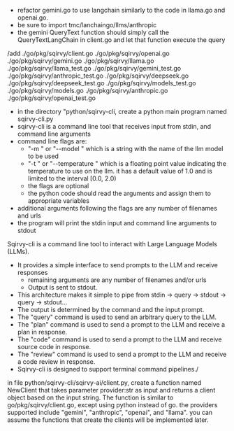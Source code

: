 - refactor gemini.go to use langchain similarly to the code in llama.go and openai.go.
- be sure to import tmc/lanchaingo/llms/anthropic 
- the gemini QueryText function should simply call the QueryTextLangChain in client.go and let that function execute the query

/add ./go/pkg/sqirvy/client.go
 ./go/pkg/sqirvy/openai.go
 ./go/pkg/sqirvy/gemini.go
 ./go/pkg/sqirvy/llama.go
 ./go/pkg/sqirvy/llama_test.go
 ./go/pkg/sqirvy/gemini_test.go
 ./go/pkg/sqirvy/anthropic_test.go
 ./go/pkg/sqirvy/deepseek.go
 ./go/pkg/sqirvy/deepseek_test.go
 ./go/pkg/sqirvy/models_test.go
 ./go/pkg/sqirvy/models.go
 ./go/pkg/sqirvy/anthropic.go
 ./go/pkg/sqirvy/openai_test.go

- in the directory "python/sqirvy-cli, create a python main program named sqirvy-cli.py
- sqirvy-cli is a command line tool that  receives  input from stdin, and command line arguments
- command line flags are:
  - "-m  <model name>" or "--model <model name>" which is a string with the name of the llm model to be used
  - "-t <temperature>" or "--temperature <temperature>" which is a floating point value indicating the temperature to use on the llm. it has a default value of 1.0 and is limited to the  interval [0.0, 2.0)
  - the flags are optional
  - the python code should read the arguments and assign them to appropriate variables
- additional arguments following the flags are any number of filenames and urls
- the program will print the stdin input and command line arguments to stdout



Sqirvy-cli is a command line tool to interact with Large Language Models (LLMs).
- It provides a simple interface to send prompts to the LLM and receive responses
  - remaining arguments are any number of filenames and/or urls
  - Output is sent to stdout.
- This architecture makes it simple to pipe from stdin -> query -> stdout -> query -> stdout...
- The output is determined by the command and the input prompt.
- The "query" command is used to send an arbitrary query to the LLM.
- The "plan" command is used to send a prompt to the LLM and receive a plan in response.
- The "code" command is used to send a prompt to the LLM and receive source code in response.
- The "review" command is used to send a prompt to the LLM and receive a code review in response.
- Sqirvy-cli is designed to support terminal command pipelines./

in file python/sqirvy-cli/sqirvy-ai/client.py, create a function named NewClient that takes parameter provider:str as input and returns a client object based on the input string. The  function  is similar to go/pkg/sqirvy/client.go, except using python instead of go. the providers supported include "gemini", "anthropic", "openai", and "llama". you can assume the functions that create the clients will be implemented later.